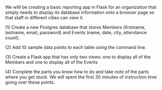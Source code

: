 We willl be creating a basic reporting app in Flask for an organization that simply needs to display its database information onto a browser page so that staff in different cities can view it.

(1) Create a new Postgres database that stores Members (firstname, lastname, email, password) and Events (name, date, city, attendance count). 

(2) Add 10 sample data points to each table using the command line.

(3) Create a Flask app that has only two views: one to display all of the Members and one to display all of the Events

(4) Complete the parts you know how to do and take note of the parts where you get stuck. We will spent the first 30 minutes of instruction time going over these points.
